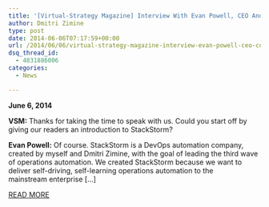 ```yaml
---
title: '[Virtual-Strategy Magazine] Interview With Evan Powell, CEO And Co-Founder Of StackStorm'
author: Dmitri Zimine
type: post
date: 2014-06-06T07:17:59+00:00
url: /2014/06/06/virtual-strategy-magazine-interview-evan-powell-ceo-co-founder-stackstorm/
dsq_thread_id:
  - 4831886006
categories:
  - News

---
```

**June 6, 2014**

**VSM:** Thanks for taking the time to speak with us. Could you start off by giving our readers an introduction to StackStorm?

**Evan Powell:** Of course. StackStorm is a DevOps automation company, created by myself and Dmitri Zimine, with the goal of leading the third wave of operations automation. We created StackStorm because we want to deliver self-driving, self-learning operations automation to the mainstream enterprise [&#8230;]

<a href="http://www.virtual-strategy.com/2014/06/05/interview-evan-powell-ceo-and-co-founder-stackstorm" target="_blank">READ MORE</a>